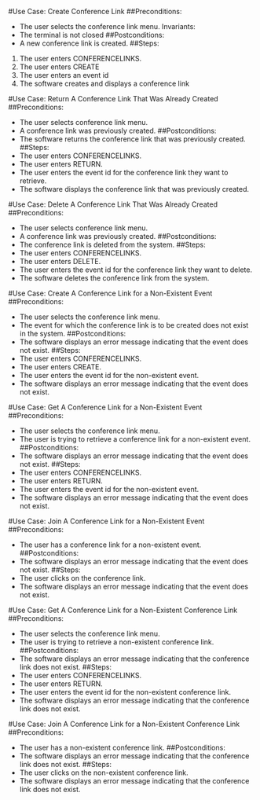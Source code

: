 #Use Case: Create Conference Link
##Preconditions:
- The user selects the conference link menu.
  Invariants:
- The terminal is not closed
##Postconditions:
- A new conference link is created.
##Steps:
1. The user enters CONFERENCELINKS.
2. The user enters CREATE
3. The user enters an event id
4. The software creates and displays a conference link

#Use Case: Return A Conference Link That Was Already Created
##Preconditions:
- The user selects conference link menu.
- A conference link was previously created.
##Postconditions:
- The software returns the conference link that was previously created.
##Steps:
- The user enters CONFERENCELINKS. 
- The user enters RETURN. 
- The user enters the event id for the conference link they want to retrieve. 
- The software displays the conference link that was previously created.

#Use Case: Delete A Conference Link That Was Already Created
##Preconditions:
- The user selects conference link menu. 
- A conference link was previously created.
##Postconditions:
- The conference link is deleted from the system.
##Steps:
- The user enters CONFERENCELINKS. 
- The user enters DELETE. 
- The user enters the event id for the conference link they want to delete. 
- The software deletes the conference link from the system.

#Use Case: Create A Conference Link for a Non-Existent Event
##Preconditions:
- The user selects the conference link menu. 
- The event for which the conference link is to be created does not exist in the system.
##Postconditions:
- The software displays an error message indicating that the event does not exist.
##Steps:
- The user enters CONFERENCELINKS. 
- The user enters CREATE. 
- The user enters the event id for the non-existent event. 
- The software displays an error message indicating that the event does not exist.

#Use Case: Get A Conference Link for a Non-Existent Event
##Preconditions:
- The user selects the conference link menu. 
- The user is trying to retrieve a conference link for a non-existent event.
##Postconditions:
- The software displays an error message indicating that the event does not exist.
##Steps:
- The user enters CONFERENCELINKS. 
- The user enters RETURN. 
- The user enters the event id for the non-existent event. 
- The software displays an error message indicating that the event does not exist.

#Use Case: Join A Conference Link for a Non-Existent Event
##Preconditions:
- The user has a conference link for a non-existent event.
##Postconditions:
- The software displays an error message indicating that the event does not exist.
##Steps:
- The user clicks on the conference link. 
- The software displays an error message indicating that the event does not exist.

#Use Case: Get A Conference Link for a Non-Existent Conference Link
##Preconditions:
- The user selects the conference link menu. 
- The user is trying to retrieve a non-existent conference link.
##Postconditions:
- The software displays an error message indicating that the conference link does not exist.
##Steps:
- The user enters CONFERENCELINKS. 
- The user enters RETURN. 
- The user enters the event id for the non-existent conference link. 
- The software displays an error message indicating that the conference link does not exist.

#Use Case: Join A Conference Link for a Non-Existent Conference Link
##Preconditions:
- The user has a non-existent conference link.
##Postconditions:
- The software displays an error message indicating that the conference link does not exist.
##Steps:
- The user clicks on the non-existent conference link.
- The software displays an error message indicating that the conference link does not exist.

